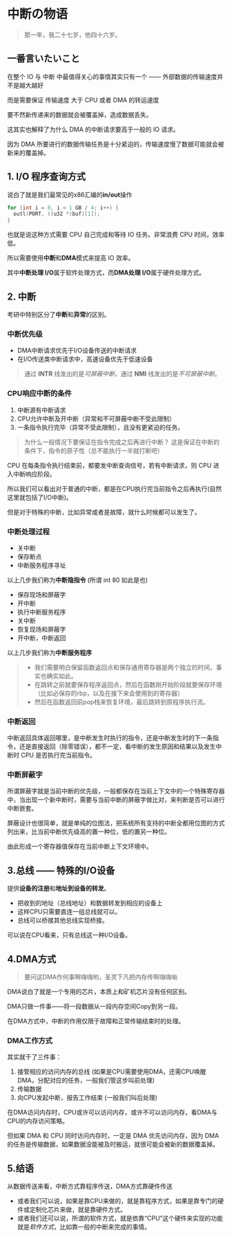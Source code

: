 # 中断の物语

> 那一年，我二十七岁，他四十六岁。

## 一番言いたいこと

在整个 IO 与 中断 中最值得关心的事情其实只有一个 —— 外部数据的传输速度并不是越大越好

而是需要保证 传输速度 大于 CPU 或者 DMA 的转运速度

要不然新传递来的数据就会被覆盖掉，造成数据丢失。

这其实也解释了为什么 DMA 的中断请求要高于一般的 IO 请求。

因为 DMA 所要进行的数据传输任务是十分紧迫的，传输速度慢了数据可能就会被新来的覆盖掉。

## 1. I/O 程序查询方式

说白了就是我们最常见的x86汇编的**in/out**操作

```c++
for (int i = 0, i < 1 GB / 4; i++) {
  outl(PORT, ((u32 *)buf)[1]);
}
```

也就是说这种方式需要 CPU 自己完成和等待 IO 任务。非常浪费 CPU 时间，效率低。

所以需要使用**中断**和**DMA**模式来提高 IO 效率。

其中**中断处理 I/O**属于软件处理方式，而**DMA处理 I/O**属于硬件处理方式。

## 2. 中断

考研中特别区分了**中断**和**异常**的区别。

### 中断优先级

- DMA中断请求优先于I/O设备传送的中断请求
- 在I/O传送类中断请求中，高速设备优先于低速设备

> 通过 **INTR** 线发出的是*可屏蔽中断*，通过 **NMI** 线发出的是*不可屏蔽中断*。

### CPU响应中断的条件

1. 中断源有中断请求
2. CPU允许中断及开中断（异常和不可屏蔽中断不受此限制）
3. 一条指令执行完毕（异常不受此限制），且没有更紧迫的任务。

> 为什么一般情况下要保证在指令完成之后再进行中断？
> 这是保证在中断的条件下，指令的原子性（总不能执行一半就打断吧）

CPU 在每条指令执行结束前，都要发中断查询信号，若有中断请求，则 CPU 进入中断响应阶段。

所以我们可以看出对于普通的中断，都是在CPU执行完当前指令之后再执行(自然这里就包括了I/O中断)。

但是对于特殊的中断，比如异常或者是故障，就什么时候都可以发生了。

### 中断处理过程

- 关中断
- 保存断点
- 中断服务程序寻址

以上几步我们称为**中断隐指令** (所谓 int 80 如此是也)

- 保存现场和屏蔽字
- 开中断
- 执行中断服务程序
- 关中断
- 恢复现场和屏蔽字
- 开中断，中断返回

以上几步我们称为**中断服务程序**

> - 我们需要明白保留函数返回点和保存通用寄存器是两个独立的时间，事实也确实如此。
> - 在跳转之前就要保存程序返回点，然后在函数刚开始阶段就要保存环境（比如必保存的rbp，以及在接下来会使用到的寄存器）
> - 然后在函数返回前pop栈来恢复环境，最后跳转到原程序执行流。

### 中断返回

中断返回具体返回哪里，是中断发生时执行的指令，还是中断发生时的下一条指令，还是直接返回（除零错误），都不一定，看中断的发生原因和结果以及发生中断时 CPU 是否执行完当前指令。

### 中断屏蔽字

所谓屏蔽字就是当前中断的优先级，一般都保存在当前上下文中的一个特殊寄存器中，当出现一个新中断时，需要与当前中断的屏蔽字做比对，来判断是否可以进行中断嵌套。

屏蔽设计也很简单，就是单纯的位图法，把系统所有支持的中断全都用位图的方式列出来，比当前中断优先级高的置一种位，低的置另一种位。

由此形成一个寄存器值保存在当前中断上下文环境中。

## 3.总线 —— 特殊的I/O设备

提供**设备的注册**和**地址到设备的转发**。

- 把收到的地址（总线地址）和数据转发到相应的设备上
- 这样CPU只需要直连一组总线就可以。
- 总线可以桥接其他总线实现桥接。

可以说在CPU看来，只有总线这一种I/O设备。

## 4.DMA方式

> 要问这DMA作何事啊嗨嗨哟，圣灵下凡把内存传啊嗨嗨呦

DMA说白了就是一个专用的芯片，本质上和矿机芯片没有任何区别。

DMA只做一件事——将一段数据从一段内存空间Copy到另一段。

在DMA方式中，中断的作用仅限于故障和正常传输结束时的处理。

### DMA工作方式

其实就干了三件事：

1. 接管相应的访问内存的总线 (如果是CPU需要使用DMA，还需CPU唤醒DMA，分配对应的任务，一般我们管这步叫前处理)
2. 传输数据
3. 向CPU发起中断，报告工作结束 (一般我们叫后处理)

在DMA访问内存时，CPU或许可以访问内存，或许不可以访问内存，看DMA与CPU的内存访问策略。

但如果 DMA 和 CPU 同时访问内存时，一定是 DMA 优先访问内存，因为 DMA 的任务是传输数据，如果数据没能被及时搬运，就很可能会被新的数据覆盖掉。

## 5.结语

从数据传送来看，中断方式靠程序传送，DMA方式靠硬件传送

- 或者我们可以说，如果是靠CPU来做的，就是靠程序方式，如果是靠专门的硬件或定制化芯片来做，就是靠硬件方式。
- 或者我们还可以说，所谓的软件方式，就是依靠“CPU”这个硬件来实现的功能就是*软件方式*，比如靠一般的中断来完成的事情。